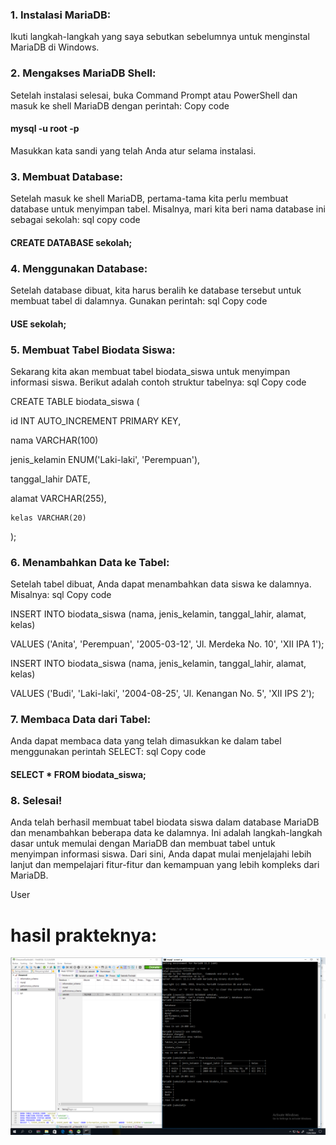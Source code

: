---
---
### 1. Instalasi MariaDB:

Ikuti langkah-langkah yang saya sebutkan sebelumnya untuk menginstal MariaDB di Windows.

### 2. Mengakses MariaDB Shell:

Setelah instalasi selesai, buka Command Prompt atau PowerShell dan masuk ke shell MariaDB dengan perintah:
Copy code

#### mysql -u root -p

Masukkan kata sandi yang telah Anda atur selama instalasi.

### 3. Membuat Database:

Setelah masuk ke shell MariaDB, pertama-tama kita perlu membuat database untuk menyimpan tabel. Misalnya, mari kita beri nama database ini sebagai sekolah:
sql
copy code

#### CREATE DATABASE sekolah;

### 4. Menggunakan Database:

Setelah database dibuat, kita harus beralih ke database tersebut untuk membuat tabel di dalamnya. Gunakan perintah:
sql
Copy code

#### USE sekolah;

### 5. Membuat Tabel Biodata Siswa:

Sekarang kita akan membuat tabel biodata_siswa untuk menyimpan informasi siswa. Berikut adalah contoh struktur tabelnya:
sql
Copy code

 CREATE TABLE biodata_siswa (
 
  id INT AUTO_INCREMENT PRIMARY KEY,
  
  nama VARCHAR(100)  
  
  jenis_kelamin ENUM('Laki-laki', 'Perempuan'),
  
   tanggal_lahir DATE,

   alamat VARCHAR(255),
   
    kelas VARCHAR(20)
    
 );

### 6. Menambahkan Data ke Tabel:

Setelah tabel dibuat, Anda dapat menambahkan data siswa ke dalamnya. Misalnya:
sql
Copy code

INSERT INTO biodata_siswa (nama, jenis_kelamin, tanggal_lahir, alamat, kelas)

VALUES ('Anita', 'Perempuan', '2005-03-12', 'Jl. Merdeka No. 10', 'XII IPA 1');

INSERT INTO biodata_siswa (nama, jenis_kelamin, tanggal_lahir, alamat, kelas)

VALUES ('Budi', 'Laki-laki', '2004-08-25', 'Jl. Kenangan No. 5', 'XII IPS 2');

### 7. Membaca Data dari Tabel:

Anda dapat membaca data yang telah dimasukkan ke dalam tabel menggunakan perintah SELECT:
sql
Copy code

#### SELECT * FROM biodata_siswa;

### 8. Selesai!
Anda telah berhasil membuat tabel biodata siswa dalam database MariaDB dan menambahkan beberapa data ke dalamnya.
Ini adalah langkah-langkah dasar untuk memulai dengan MariaDB dan membuat tabel untuk menyimpan informasi siswa. Dari sini, Anda dapat mulai menjelajahi lebih lanjut dan mempelajari fitur-fitur dan kemampuan yang lebih kompleks dari MariaDB.

User

# hasil prakteknya:

![assets](/assets/mariaDB.PNG)
